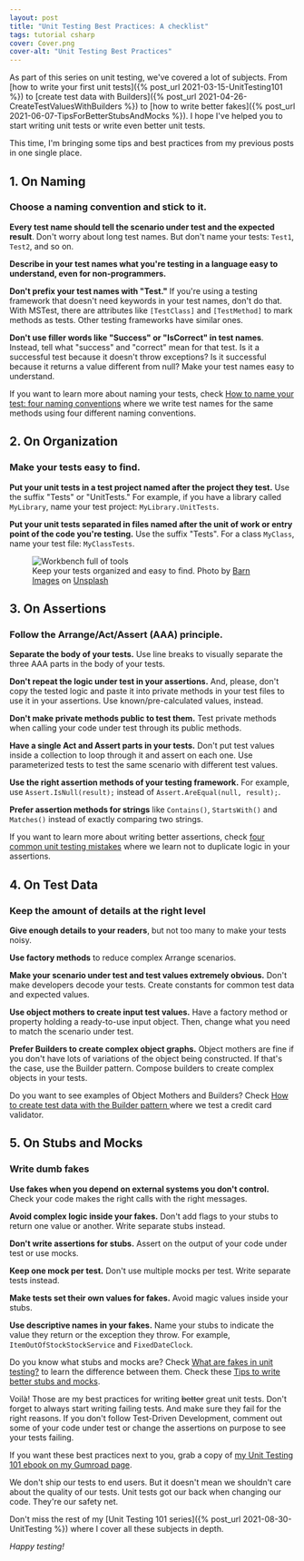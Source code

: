 ```yaml
---
layout: post
title: "Unit Testing Best Practices: A checklist"
tags: tutorial csharp
cover: Cover.png
cover-alt: "Unit Testing Best Practices"
---
```


As part of this series on unit testing, we've covered a lot of subjects. From [how to write your first unit tests]({% post_url 2021-03-15-UnitTesting101 %}) to [create test data with Builders]({% post_url 2021-04-26-CreateTestValuesWithBuilders %}) to [how to write better fakes]({% post_url 2021-06-07-TipsForBetterStubsAndMocks %}). I hope I've helped you to start writing unit tests or write even better unit tests.

This time, I'm bringing some tips and best practices from my previous posts in one single place. 

## 1. On Naming

### Choose a naming convention and stick to it.

**Every test name should tell the scenario under test and the expected result**. Don't worry about long test names. But don't name your tests: `Test1`, `Test2`, and so on.

**Describe in your test names what you're testing in a language easy to understand, even for non-programmers.**

**Don't prefix your test names with "Test."** If you're using a testing framework that doesn't need keywords in your test names, don't do that. With MSTest, there are attributes like `[TestClass]` and `[TestMethod]` to mark methods as tests. Other testing frameworks have similar ones. 

**Don't use filler words like "Success" or "IsCorrect" in test names**. Instead, tell what "success" and "correct" mean for that test. Is it a successful test because it doesn't throw exceptions? Is it successful because it returns a value different from null? Make your test names easy to understand.

<div class="message">If you want to learn more about naming your tests, check <a href="/2021/04/12/UnitTestNamingConventions">How to name your test: four naming conventions</a> where we write test names for the same methods using four different naming conventions.</div>

## 2. On Organization

### Make your tests easy to find.

**Put your unit tests in a test project named after the project they test.** Use the suffix "Tests" or "UnitTests." For example, if you have a library called `MyLibrary`, name your test project: `MyLibrary.UnitTests`.

**Put your unit tests separated in files named after the unit of work or entry point of the code you're testing.** Use the suffix "Tests". For a class `MyClass`, name your test file: `MyClassTests`.

<figure>
<img src="https://images.unsplash.com/photo-1426927308491-6380b6a9936f?crop=entropy&cs=tinysrgb&fit=crop&fm=jpg&h=400&ixid=MnwxfDB8MXxhbGx8fHx8fHx8fHwxNjIxNTY2NDk2&ixlib=rb-1.2.1&q=80&utm_campaign=api-credit&utm_medium=referral&utm_source=unsplash_source&w=600" alt="Workbench full of tools" />

<figcaption>Keep your tests organized and easy to find. Photo by <a href="https://unsplash.com/@barnimages?utm_source=unsplash&utm_medium=referral&utm_content=creditCopyText">Barn Images</a> on <a href="https://unsplash.com/s/photos/organization?utm_source=unsplash&utm_medium=referral&utm_content=creditCopyText">Unsplash</a></figcaption>
</figure>

## 3. On Assertions

### Follow the Arrange/Act/Assert (AAA) principle.

**Separate the body of your tests.** Use line breaks to visually separate the three AAA parts in the body of your tests.

**Don't repeat the logic under test in your assertions.** And, please, don't copy the tested logic and paste it into private methods in your test files to use it in your assertions. Use known/pre-calculated values, instead.

**Don't make private methods public to test them.** Test private methods when calling your code under test through its public methods.

**Have a single Act and Assert parts in your tests.** Don't put test values inside a collection to loop through it and assert on each one. Use parameterized tests to test the same scenario with different test values.

**Use the right assertion methods of your testing framework.** For example, use `Assert.IsNull(result);` instead of `Assert.AreEqual(null, result);`.

**Prefer assertion methods for strings** like `Contains()`, `StartsWith()` and `Matches()` instead of exactly comparing two strings.

<div class="message">If you want to learn more about writing better assertions, check <a href="/2021/03/29/UnitTestingCommonMistakes/">four common unit testing mistakes</a> where we learn not to duplicate logic in your assertions.</div>

## 4. On Test Data

### Keep the amount of details at the right level

**Give enough details to your readers**, but not too many to make your tests noisy.

**Use factory methods** to reduce complex Arrange scenarios.

**Make your scenario under test and test values extremely obvious.** Don't make developers decode your tests. Create constants for common test data and expected values.

**Use object mothers to create input test values.** Have a factory method or property holding a ready-to-use input object. Then, change what you need to match the scenario under test.

**Prefer Builders to create complex object graphs.** Object mothers are fine if you don't have lots of variations of the object being constructed. If that's the case, use the Builder pattern. Compose builders to create complex objects in your tests.

<div class="message">Do you want to see examples of Object Mothers and Builders? Check <a href="/2021/04/26/CreateTestValuesWithBuilders/">How to create test data with the Builder pattern </a> where we test a credit card validator.</div>

## 5. On Stubs and Mocks

### Write dumb fakes

**Use fakes when you depend on external systems you don't control.** Check your code makes the right calls  with the right messages.

**Avoid complex logic inside your fakes.** Don't add flags to your stubs to return one value or another. Write separate stubs instead.

**Don't write assertions for stubs.** Assert on the output of your code under test or use mocks.

**Keep one mock per test.** Don't use multiple mocks per test. Write separate tests instead.

**Make tests set their own values for fakes.** Avoid magic values inside your stubs.

**Use descriptive names in your fakes.** Name your stubs to indicate the value they return or the exception they throw. For example, `ItemOutOfStockStockService` and `FixedDateClock`.

<div class="message">Do you know what stubs and mocks are? Check <a href="/2021/05/24/WhatAreFakesInTesting">What are fakes in unit testing?</a> to learn the difference between them. Check these <a href="/2021/06/07/TipsForBetterStubsAndMocks">Tips to write better stubs and mocks</a>.</div>

Voilà! Those are my best practices for writing ~~better~~ great unit tests. Don't forget to always start writing failing tests. And make sure they fail for the right reasons. If you don't follow Test-Driven Development, comment out some of your code under test or change the assertions on purpose to see your tests failing.

If you want these best practices next to you, grab a copy of <a href="https://imcsarag.gumroad.com/l/unittesting101" target="_blank" rel="noopener noreferrer" data-goatcounter-click="UnitTesting101eBook-BestPractices-Gumroad">my Unit Testing 101 ebook on my Gumroad page</a>.

We don't ship our tests to end users. But it doesn't mean we shouldn't care about the quality of our tests. Unit tests got our back when changing our code. They're our safety net.

Don't miss the rest of my [Unit Testing 101 series]({% post_url 2021-08-30-UnitTesting %}) where I cover all these subjects in depth.

_Happy testing!_